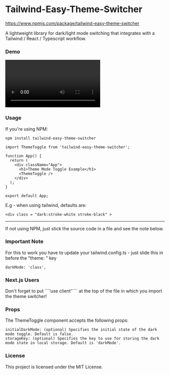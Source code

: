 # Tailwind-Easy-Theme-Switcher


https://www.npmjs.com/package/tailwind-easy-theme-switcher


A lightweight library for dark/light mode switching that integrates with a Tailwind / React / Typescript workflow.


### Demo

![Theme Toggler GIF](ThemeSwitcher.webm)

### Usage

If you're using NPM:

```npm install tailwind-easy-theme-switcher```

```
import ThemeToggle from 'tailwind-easy-theme-switcher';

function App() {
  return (
    <div className="App">
      <h1>Theme Mode Toggle Example</h1>
      <ThemeToggle />
    </div>
  );
}

export default App;
```

E.g - when using tailwind, defaults are:

```
<div class = "dark:stroke-white stroke-black" >
```

---

If not using NPM, just stick the source code in a file and see the note below.

### Important Note

For this to work you have to update your tailwind.config.ts - just slide this in before the "theme: " key

```
darkMode: 'class',
```

### Next.js Users

Don't forget to put ```'use client'```` at the top of the file in which you import the theme switcher!

### Props

The ThemeToggle component accepts the following props:

    initialDarkMode: (optional) Specifies the initial state of the dark mode toggle. Default is false.
    storageKey: (optional) Specifies the key to use for storing the dark mode state in local storage. Default is 'darkMode'.

### License

This project is licensed under the MIT License.
